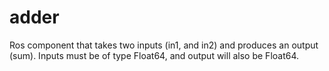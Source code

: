 # adder

Ros component that takes two inputs (in1, and in2) and produces an output (sum). Inputs must be of type Float64, and output will also be Float64.